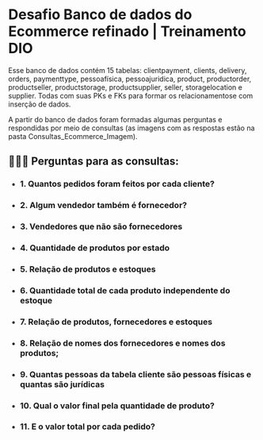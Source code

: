 # Desafio Banco de dados do Ecommerce refinado | Treinamento DIO

Esse banco de dados contém 15 tabelas: clientpayment, clients, delivery, orders, paymenttype, pessoafísica, pessoajuridica, product, productorder, productseller, productstorage, productsupplier, seller, storagelocation e supplier. Todas com suas PKs e FKs para formar os relacionamentose com inserção de dados. 

A partir do banco de dados foram formadas algumas perguntas e respondidas por meio de consultas (as imagens com as respostas estão na pasta Consultas_Ecommerce_Imagem).


## 📜📜📜 Perguntas para as consultas:
- ### 1. Quantos pedidos foram feitos por cada cliente? 
- ### 2. Algum vendedor também é fornecedor?
- ### 3. Vendedores que não são fornecedores 
- ### 4. Quantidade de produtos por estado 
- ### 5. Relação de produtos e estoques
- ### 6. Quantidade total de cada produto independente do estoque
- ### 7. Relação de produtos, fornecedores e estoques
- ### 8. Relação de nomes dos fornecedores e nomes dos produtos;
- ### 9. Quantas pessoas da tabela cliente são pessoas físicas e quantas são jurídicas
- ### 10. Qual o valor final pela quantidade de produto? 
- ### 11. E o valor total por cada pedido?


